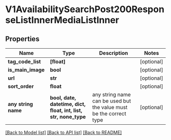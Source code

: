 # V1AvailabilitySearchPost200ResponseListInnerMediaListInner


## Properties
Name | Type | Description | Notes
------------ | ------------- | ------------- | -------------
**tag_code_list** | **[float]** |  | [optional] 
**is_main_image** | **bool** |  | [optional] 
**url** | **str** |  | [optional] 
**sort_order** | **float** |  | [optional] 
**any string name** | **bool, date, datetime, dict, float, int, list, str, none_type** | any string name can be used but the value must be the correct type | [optional]

[[Back to Model list]](../README.md#documentation-for-models) [[Back to API list]](../README.md#documentation-for-api-endpoints) [[Back to README]](../README.md)


